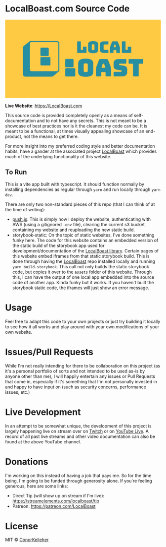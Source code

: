 # LocalBoast.com Source Code

![BannerImage](assets/icons/ColourSolidWide.jpeg)

**Live Website**: https://LocalBoast.com

This source code is provided completely openly as a means of self-documentation and to not have any secrets. This is not meant to be a showcase of best practices nor is it the cleanest my code can be. It is meant to be a functional, at times visually appealing showcase of an end-product, not the means to get there.

For more insight into my preferred coding style and better documentation habits, have a gander at the associated project [LocalBoast](https://github.com/ConorKelleher/localboast) which provides much of the underlying functionality of this website.

## To Run

This is a vite app built with typescript. It should function normally by installing dependencies as regular through `yarn` and run locally through `yarn dev`.

There are only two non-standard pieces of this repo (that I can think of at the time of writing):

- [push.js](https://github.com/ConorKelleher/localboast.com/blob/main/push.js): This is simply how I deploy the website, authenticating with AWS (using a gitignored `.env` file), clearing the current s3 bucket containing my website and reuploading the new static build.
- storybook-static: On the topic of static websites, I've done something funky here. The code for this website contains an embedded version of the static build of the storybook app used for development/documentation of the [LocalBoast library](https://github.com/ConorKelleher/localboast). Certain pages of this website embed iframes from that static storybook build. This is done through having the [LocalBoast](https://github.com/ConorKelleher/localboast) repo installed locally and running `yarn build-storybook`. This call not only builds the static storybook code, but copies it over to the `assets` folder of this website. Through this, I can have the output of one local app embedded into the source code of another app. Kinda funky but it works. If you haven't built the storybook static code, the iframes will just show an error message.

# Usage

Feel free to adapt this code to your own projects or just try building it locally to see how it all works and play around with your own modifications of your own website.

# Issues/Pull Requests

While I'm not really intending for there to be collaboration on this project (as it's a personal portfolio of sorts and not intended to be used as-is by anyone other than me), I will happily entertain any issues or Pull Requests that come in, especially if it's something that I'm not personally invested in and happy to have input on (such as security concerns, performance issues, etc.)

# Live Development

In an attempt to be somewhat unique, the development of this project is largely happening live on stream over on [Twitch](https://twitch.tv/localboast) or on [YouTube Live](http://youtube.com/channel/UCt-IaL4qQsOU6_rbS7zky1Q/live). A record of all past live streams and other video documentation can also be found at the above YouTube channel.

# Donations

I'm working on this instead of having a job that pays me. So for the time being, I'm going to be funded through generosity alone. If you're feeling generous, here are some links:

- Direct Tip (will show up on stream if I'm live): https://streamelements.com/localboast/tip
- Patreon: https://patreon.com/LocalBoast

# License

MIT © [ConorKelleher](https://github/com/ConorKelleher)
